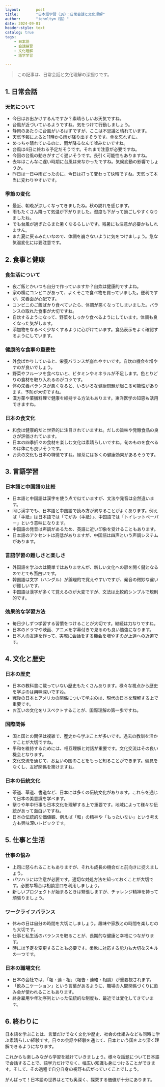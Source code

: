```yaml
---
layout:       post
title:        "日本語学習（18）：日常会話と文化理解"
author:       "iehmltym（張）"
date: 2024-09-01
header-style: text
catalog: true
tags:
    - 日本語
    - 会話練習
    - 文化理解
    - 語学学習
    
---
```

> この記事は、日常会話と文化理解の深掘りです。


## 1. 日常会話

### 天気について
- 今日はお出かけするんですか？素晴らしいお天気ですね。
- 台風が近づいているようですね。気をつけて行動しましょう。
- 静岡のあたりに台風がいるはずですが、ここは不思議と晴れています。
- 天気予報によると11時から雨が降り出すそうです。傘を忘れずに。
- めっちゃ晴れているのに、雨が降るなんて嘘みたいですね。
- 台風は4日に終わる予定だそうです。それまで注意が必要ですね。
- 今回の台風の動きがすごく遅いそうです。長引く可能性もありますね。
- 去年はこんなに遅い時期に台風は来なかったですね。気候変動の影響でしょうか。
- 昨日は一日中雨だったのに、今日は打って変わって快晴ですね。天気って本当に変わりやすいです。

### 季節の変化
- 最近、朝晩が涼しくなってきましたね。秋の訪れを感じます。
- 雨もたくさん降って気温が下がりました。湿度も下がって過ごしやすくなりましたね。
- でも台風が過ぎたらまた暑くなるらしいです。残暑にも注意が必要かもしれません。
- また夏に戻るみたいなので、体調を崩さないように気をつけましょう。急な気温変化には要注意です。

## 2. 食事と健康

### 食生活について
- 夜ご飯とかいつも自分で作っていますか？自炊は健康的ですよね。
- 家の横にコンビニがあって、よくそこで食べ物を買っていました。便利ですが、栄養面が心配です。
- コンビニのご飯ばかり食べていたら、体調が悪くなってしまいました。バランスの取れた食事が大切ですね。
- 自炊するようになって、野菜をしっかり食べるようにしています。体調も良くなった気がします。
- 添加物をなるべく少なくするように心がけています。食品表示をよく確認するようにしています。

### 健康的な食事の重要性
- 外食ばかりしていると、栄養バランスが崩れやすいです。自炊の機会を増やすのが良いでしょう。
- 野菜やフルーツを食べないと、ビタミンやミネラルが不足します。色とりどりの食材を取り入れるのがコツです。
- 体の栄養バランスが悪くなると、いろいろな健康問題が起こる可能性があります。予防が大切ですね。
- 漢方薬や薬膳料理で健康を維持する方法もあります。東洋医学の知恵も活用できますね。

### 日本の食文化
- 和食は健康的だと世界的に注目されていますね。だしの旨味や発酵食品の良さが評価されています。
- 日本の四季折々の食材を楽しむ文化は素晴らしいですね。旬のものを食べるのは体にも良いそうです。
- お茶の文化も日本の特徴ですね。緑茶には多くの健康効果があるそうです。

## 3. 言語学習

### 日本語と中国語の比較
- 日本語と中国語は漢字を使う点で似ていますが、文法や発音は全然違います。
- 同じ漢字でも、日本語と中国語で読み方が異なることがよくあります。例えば「手紙」は日本語では「てがみ（手紙）」、中国語では「トイレットペーパー」という意味になります。
- 中国語の発音は声調があるため、英語に近い印象を受けることもあります。
- 日本語のアクセントは高低がありますが、中国語は四声という声調システムがあります。

### 言語学習の難しさと楽しさ
- 外国語を学ぶのは簡単ではありませんが、新しい文化への扉を開く鍵となるのでとても面白いです。
- 韓国語は文字（ハングル）が論理的で覚えやすいですが、発音の微妙な違いが難しいです。
- 中国語は漢字が多くて覚えるのが大変ですが、文法は比較的シンプルで規則的です。

### 効果的な学習方法
- 毎日少しずつ学習する習慣をつけることが大切です。継続は力なりですね。
- 日本のドラマや映画、アニメを字幕付きで見るのも良い勉強になります。
- 日本人の友達を作って、実際に会話をする機会を増やすのが上達への近道です。

## 4. 文化と歴史

### 日本の歴史
- 日本の教科書に載っていない歴史もたくさんあります。様々な視点から歴史を学ぶのは興味深いですね。
- 戦後の日本とアメリカの関係について学ぶのは、現代の日本を理解する上で重要です。
- お互いの文化をリスペクトすることが、国際理解の第一歩ですね。

### 国際関係
- 国と国との関係は複雑で、歴史から学ぶことが多いです。過去の教訓を活かすことが大切ですね。
- 平和を維持するためには、相互理解と対話が重要です。文化交流はその良い機会となります。
- 文化交流を通じて、お互いの国のことをもっと知ることができます。偏見をなくし、友好関係を築けますね。

### 日本の伝統文化
- 茶道、華道、書道など、日本には多くの伝統文化があります。これらを通じて日本の美意識を学べます。
- 祭りや年中行事も日本文化を理解する上で重要です。地域によって様々な伝統があって面白いですね。
- 日本の伝統的な価値観、例えば「和」の精神や「もったいない」という考え方も興味深いトピックです。

## 5. 仕事と生活

### 仕事の悩み
- 上司に怒られることもありますが、それも成長の機会だと前向きに捉えましょう。
- パワハラには注意が必要です。適切な対処方法を知っておくことが大切です。必要な場合は相談窓口を利用しましょう。
- 新しいプロジェクトが始まるときは緊張しますが、チャレンジ精神を持って頑張りましょう。

### ワークライフバランス
- 休みの日は自分の時間を大切にしましょう。趣味や家族との時間を楽しむのも大切です。
- 仕事と私生活のバランスを取ることが、長期的な健康と幸福につながります。
- 時には予定を変更することも必要です。柔軟に対応する能力も大切なスキルの一つです。

### 日本の職場文化
- 日本の会社では、「報・連・相」（報告・連絡・相談）が重要視されます。
- 「飲みニケーション」という言葉があるように、職場の人間関係づくりに飲み会が使われることもあります。
- 終身雇用や年功序列といった伝統的な制度も、最近では変化してきています。

## 6. 終わりに

日本語を学ぶことは、言葉だけでなく文化や歴史、社会の仕組みなども同時に学ぶ素晴らしい経験です。日々の会話や経験を通じて、日本という国をより深く理解できるようになります。

これからも楽しみながら学習を続けていきましょう。様々な話題について日本語で会話することで、語学力だけでなく、幅広い知識も身につけることができます。そして、その過程で自分自身の視野も広がっていくことでしょう。

がんばって！日本語の世界はとても奥深く、探究する価値が十分にあります。
